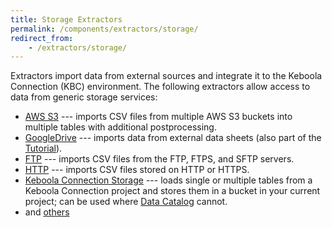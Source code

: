 ```yaml
---
title: Storage Extractors
permalink: /components/extractors/storage/
redirect_from:
    - /extractors/storage/
---
```


Extractors import data from external sources and integrate it to the Keboola Connection (KBC) environment.
The following extractors allow access to data from generic storage services:

- [AWS S3](/components/extractors/storage/aws-s3) --- imports CSV files from multiple AWS S3 buckets into multiple tables with additional postprocessing.
- [GoogleDrive](/components/extractors/storage/google-drive/) --- imports data from external data sheets (also part of the [Tutorial](/tutorial/load/googledrive/)).
- [FTP](/components/extractors/storage/ftp) --- imports CSV files from the FTP, FTPS, and SFTP servers.
- [HTTP](/components/extractors/storage/http/) --- imports CSV files stored on HTTP or HTTPS.
- [Keboola Connection Storage](/components/extractors/storage/storage-api/) --- loads single or multiple tables from a Keboola Connection project and
stores them in a bucket in your current project; can be used where [Data Catalog](/catalog/) cannot.
- and [others](https://components.keboola.com/components)

